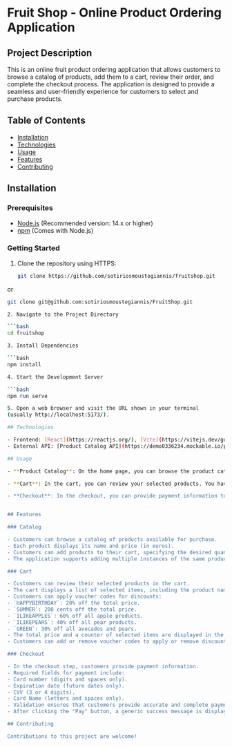 # Fruit Shop - Online Product Ordering Application

## Project Description

This is an online fruit product ordering application that allows customers to browse a catalog of products, add them to a cart, review their order, and complete the checkout process. 
The application is designed to provide a seamless and user-friendly experience for customers to select and purchase products.

## Table of Contents

- [Installation](#installation)
- [Technologies](#technologies)
- [Usage](#usage)
- [Features](#features)
- [Contributing](#contributing)

## Installation

### Prerequisites

- [Node.js](https://nodejs.org/) (Recommended version: 14.x or higher)
- [npm](https://www.npmjs.com/) (Comes with Node.js)

### Getting Started

1. Clone the repository using HTTPS:

   ```bash
   git clone https://github.com/sotiriosmoustogiannis/fruitshop.git
or
   ```bash
   git clone git@github.com:sotiriosmoustogiannis/FruitShop.git

2. Navigate to the Project Directory

   ```bash
   cd fruitshop

3. Install Dependencies

   ```bash
   npm install

4. Start the Development Server

   ```bash
   npm run serve

5. Open a web browser and visit the URL shown in your terminal 
   (usually http://localhost:5173/).

## Technologies

- Frontend: [React](https://reactjs.org/), [Vite](https://vitejs.dev/guide), [React Bootstrap](https://react-bootstrap.netlify.app/)
- External API: [Product Catalog API](https://demo0336234.mockable.io/products)

## Usage

- **Product Catalog**: On the home page, you can browse the product catalog, view product details, add products to your cart, and navigate to the cart page.

- **Cart**: In the cart, you can review your selected products. You have the option to apply voucher codes for discounts on your order. Once you've reviewed your cart, you can proceed to checkout or return to the catalog.

- **Checkout**: In the checkout, you can provide payment information to complete your order securely. Please ensure you enter accurate and valid payment details.


## Features

### Catalog

- Customers can browse a catalog of products available for purchase.
- Each product displays its name and price (in euros).
- Customers can add products to their cart, specifying the desired quantity.
- The application supports adding multiple instances of the same product without summing their quantities.

### Cart

- Customers can review their selected products in the cart.
- The cart displays a list of selected items, including the product name, quantity, price for the selected quantity, and a "Remove" button to remove items from the cart.
- Customers can apply voucher codes for discounts:
  - `HAPPYBIRTHDAY`: 20% off the total price.
  - `SUMMER`: 200 cents off the total price.
  - `ILIKEAPPLES`: 60% off all apple products.
  - `ILIKEPEARS`: 40% off all pear products.
  - `GREEN`: 30% off all avocados and pears.
- The total price and a counter of selected items are displayed in the cart.
- Customers can add or remove voucher codes to apply or remove discounts.

### Checkout

- In the checkout step, customers provide payment information.
- Required fields for payment include:
  - Card number (digits and spaces only).
  - Expiration date (future dates only).
  - CVV (3 or 4 digits).
  - Card Name (letters and spaces only).
- Validation ensures that customers provide accurate and complete payment information.
- After clicking the "Pay" button, a generic success message is displayed.

## Contributing

Contributions to this project are welcome!
